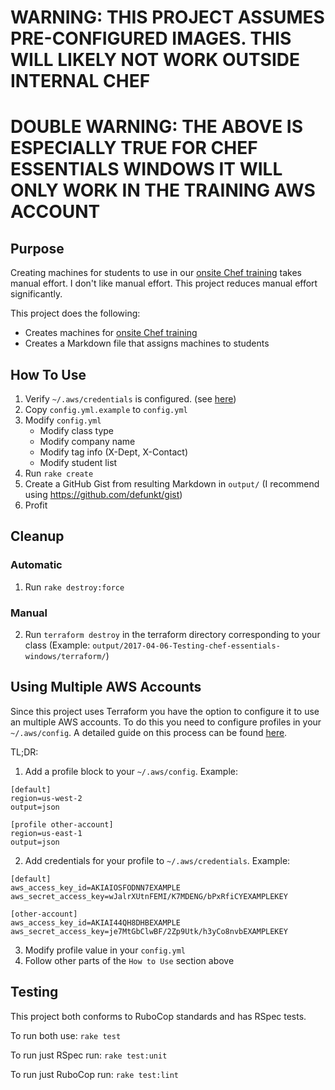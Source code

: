 # WARNING: THIS PROJECT ASSUMES PRE-CONFIGURED IMAGES. THIS WILL LIKELY NOT WORK OUTSIDE INTERNAL CHEF
# DOUBLE WARNING: THE ABOVE IS ESPECIALLY TRUE FOR CHEF ESSENTIALS WINDOWS IT WILL ONLY WORK IN THE TRAINING AWS ACCOUNT

## Purpose
Creating machines for students to use in our [onsite Chef training](https://training.chef.io/training/onsite.html) takes manual effort. I don't like manual effort. This project reduces manual effort significantly.

This project does the following:
  - Creates machines for [onsite Chef training](https://training.chef.io/training/onsite.html)
  - Creates a Markdown file that assigns machines to students

## How To Use

1. Verify `~/.aws/credentials` is configured. (see [here](http://docs.aws.amazon.com/cli/latest/userguide/cli-chap-getting-started.html))
2. Copy `config.yml.example` to `config.yml`
3. Modify `config.yml`
    - Modify class type
    - Modify company name
    - Modify tag info (X-Dept, X-Contact)
    - Modify student list
3. Run `rake create`
4. Create a GitHub Gist from resulting Markdown in `output/` (I recommend using <https://github.com/defunkt/gist>)
5. Profit

## Cleanup

### Automatic
1. Run `rake destroy:force`

### Manual
2. Run `terraform destroy` in the terraform directory corresponding to your class (Example: `output/2017-04-06-Testing-chef-essentials-windows/terraform/`)

## Using Multiple AWS Accounts

Since this project uses Terraform you have the option to configure it to use an multiple AWS accounts. To do this you need to configure profiles in your `~/.aws/config`. A detailed guide on this process can be found [here](http://docs.aws.amazon.com/cli/latest/userguide/cli-chap-getting-started.html#cli-multiple-profiles).

TL;DR:
  1. Add a profile block to your `~/.aws/config`. Example:
  ```
  [default]
  region=us-west-2
  output=json

  [profile other-account]
  region=us-east-1
  output=json
  ```
  2. Add credentials for your profile to `~/.aws/credentials`. Example:
  ```
  [default]
  aws_access_key_id=AKIAIOSFODNN7EXAMPLE
  aws_secret_access_key=wJalrXUtnFEMI/K7MDENG/bPxRfiCYEXAMPLEKEY

  [other-account]
  aws_access_key_id=AKIAI44QH8DHBEXAMPLE
  aws_secret_access_key=je7MtGbClwBF/2Zp9Utk/h3yCo8nvbEXAMPLEKEY
  ```
  3. Modify profile value in your `config.yml`
  4. Follow other parts of the `How to Use` section above

## Testing

This project both conforms to RuboCop standards and has RSpec tests.

To run both use: `rake test`

To run just RSpec run: `rake test:unit`

To run just RuboCop run: `rake test:lint`
